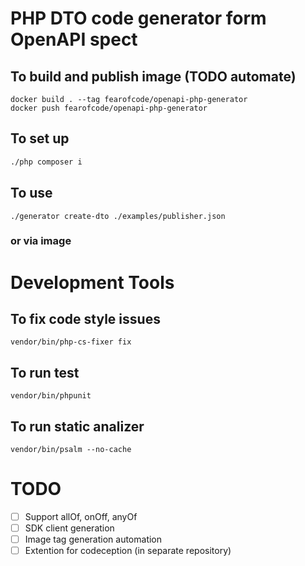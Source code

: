 # PHP DTO code generator form OpenAPI spect

## To build and publish image (TODO automate)
```shell
docker build . --tag fearofcode/openapi-php-generator
docker push fearofcode/openapi-php-generator 
```

## To set up 
```bash
./php composer i
```
## To use 
```shell
./generator create-dto ./examples/publisher.json  
```
### or via image 


# Development Tools
## To fix code style issues 
`vendor/bin/php-cs-fixer fix`
## To run test
`vendor/bin/phpunit`
## To run static analizer
`vendor/bin/psalm --no-cache`
# TODO
- [ ] Support allOf, onOff, anyOf
- [ ] SDK client generation
- [ ] Image tag generation automation
- [ ] Extention for codeception (in separate repository)
